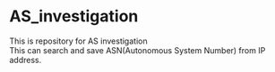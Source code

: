 # AS_investigation
This is repository for AS investigation  
This can search and save ASN(Autonomous System Number) from IP address.
